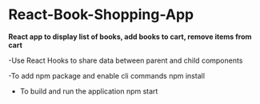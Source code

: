 # React-Book-Shopping-App
**React app to display list of books, add books to cart, remove items from cart**


 
 -Use React Hooks to share data between parent and child components

 -To add npm package and enable cli commands
 npm install
 - To build and run the application
 npm start

